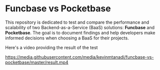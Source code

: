 # Funcbase vs Pocketbase

This repository is dedicated to test and compare the performance and scalability of two Backend-as-a-Service (BaaS) solutions: **Funcbase** and **Pocketbase**. The goal is to document findings and help developers make informed decisions when choosing a BaaS for their projects.

Here's a video providing the result of the test

https://media.githubusercontent.com/media/kevinmtanadi/funcbase-vs-pocketbase/master/result.mp4
